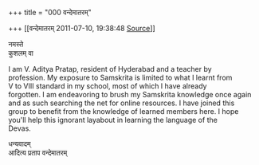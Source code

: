 +++
title = "000 वन्देमातरम्"

+++
[[वन्देमातरम्	2011-07-10, 19:38:48 [Source](https://groups.google.com/g/samskrita/c/gwt_Wwlwsnk)]]



नमस्ते  
कुशलम् वा

I am V. Aditya Pratap, resident of Hyderabad and a teacher by  
profession. My exposure to Samskrita is limited to what I learnt from  
V to VIII standard in my school, most of which I have already  
forgotten. I am endeavoring to brush my Samskrita knowledge once again  
and as such searching the net for online resources. I have joined this  
group to benefit from the knowledge of learned members here. I hope  
you'll help this ignorant layabout in learning the language of the  
Devas.

धन्यवादम्  
आदित्य प्रताप वन्देमातरम्  

